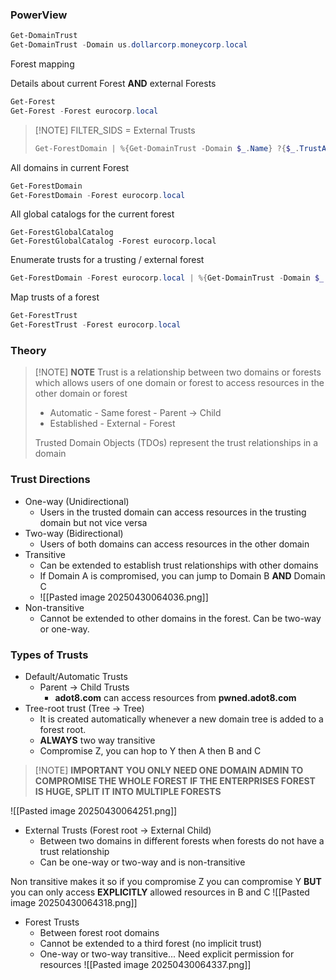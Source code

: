 ### PowerView
```powershell
Get-DomainTrust
Get-DomainTrust -Domain us.dollarcorp.moneycorp.local
```

Forest mapping

Details about current Forest **AND** external Forests
```powershell
Get-Forest
Get-Forest -Forest eurocorp.local
```


> [!NOTE] FILTER_SIDS = External Trusts
> ```powershell
> Get-ForestDomain | %{Get-DomainTrust -Domain $_.Name} ?{$_.TrustAttributes -eq "FILTER_SIDS"}
> ```

All domains in current Forest
```powershell
Get-ForestDomain
Get-ForestDomain -Forest eurocorp.local
```

All global catalogs for the current forest
```powerhshell
Get-ForestGlobalCatalog
Get-ForestGlobalCatalog -Forest eurocorp.local
```

Enumerate trusts for a trusting / external forest
```powershell
Get-ForestDomain -Forest eurocorp.local | %{Get-DomainTrust -Domain $_.Name}
```

Map trusts of a forest
```powershell
Get-ForestTrust
Get-ForestTrust -Forest eurocorp.local
```

### Theory

> [!NOTE] **NOTE**
> Trust is a relationship between two domains or forests which allows users of one domain or forest to access resources in the other domain or forest
> - Automatic - Same forest - Parent -> Child
> - Established - External - Forest 
> 
> Trusted Domain Objects (TDOs) represent the trust relationships in a domain

###  Trust Directions

- One-way (Unidirectional)
    - Users in the trusted domain can access resources in the trusting domain but not vice versa
- Two-way (Bidirectional)
    - Users of both domains can access resources in the other domain
- Transitive
    - Can be extended to establish trust relationships with other domains
    - If Domain A is compromised, you can jump to Domain B **AND** Domain C
    - ![[Pasted image 20250430064036.png]]
- Non-transitive
    - Cannot be extended to other domains in the forest. Can be two-way or one-way.

### Types of Trusts
- Default/Automatic Trusts
    - Parent -> Child Trusts
        - **adot8.com** can access resources from **pwned.adot8.com**
- Tree-root trust (Tree -> Tree)
    - It is created automatically whenever a new domain tree is added to a forest root.
    - **ALWAYS** two way transitive
    - Compromise Z, you can hop to Y then A then B and C

> [!NOTE] **IMPORTANT**
> **YOU ONLY NEED ONE DOMAIN ADMIN TO COMPROMISE THE WHOLE FOREST**
> **IF THE ENTERPRISES FOREST IS HUGE, SPLIT IT INTO MULTIPLE FORESTS**

![[Pasted image 20250430064251.png]]
- External Trusts (Forest root -> External Child)
    - Between two domains in different forests when forests do not have a trust relationship
    - Can be one-way or two-way and is non-transitive

Non transitive makes it so if you compromise Z you can compromise Y **BUT** you can only access **EXPLICITLY** allowed resources in B and C
![[Pasted image 20250430064318.png]]

- Forest Trusts
    - Between forest root domains
    - Cannot be extended to a third forest (no implicit trust)
    - One-way or two-way transitive... Need explicit permission for resources
![[Pasted image 20250430064337.png]]